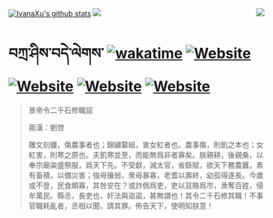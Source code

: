 [![IvanaXu's github stats](https://github-readme-stats.vercel.app/api?username=IvanaXu&theme=codeSTACKr)](https://github.com/anuraghazra/github-readme-stats)
<img align="right" src="https://github-readme-stats.vercel.app/api/top-langs/?username=IvanaXu&langs_count=8&theme=codeSTACKr" />
<img src="https://github-readme-stats.vercel.app/api/wakatime?username=IvanaXu&layout=compact&langs_count=8&theme=codeSTACKr&custom_title=Programming&nbsp;Times&nbsp;(Since&nbsp;Jul.29.2021)&range=all_time" />
# བཀྲ་ཤིས་བདེ་ལེགས་	[![wakatime](https://wakatime.com/badge/user/5043ee4a-e361-4607-9d47-d557f2005d05.svg)](https://wakatime.com/@5043ee4a-e361-4607-9d47-d557f2005d05)	[![Website](https://img.shields.io/website?label=tianchi&up_color=orange&up_message=IvanaXu&url=https%3A%2F%2Fshields.io)](https://tianchi.aliyun.com/home/science/scienceDetail?userId=1095279182618)	[![Website](https://img.shields.io/website?label=yuque&up_color=green&up_message=IvanaXu&url=https%3A%2F%2Fshields.io)](https://www.yuque.com/ivanaxu)	[![Website](https://img.shields.io/website?label=leetcode&up_color=yellow&up_message=IvanaXu&url=https%3A%2F%2Fshields.io)](https://leetcode.cn/u/ivanaxu)	[![Website](https://img.shields.io/website?label=aistudio&up_color=violet&up_message=IvanaXu&url=https%3A%2F%2Fshields.io)](https://aistudio.baidu.com/aistudio/personalcenter/thirdview/979775)
> 景帝令二千石修職詔
> 
> 兩漢：劉啓 
> 
> 雕文刻鏤，傷農事者也；錦繡纂組，害女紅者也。農事傷，則飢之本也；女紅害，則寒之原也。夫飢寒並至，而能無爲非者寡矣。朕親耕，後親桑，以奉宗廟粢盛祭服，爲天下先。不受獻，減太官，省繇賦，欲天下務農蠶，素有畜積，以備災害；強毋攘弱，衆毋暴寡，老耆以壽終，幼孤得遂長。今歲或不登，民食頗寡，其咎安在？或詐僞爲吏，吏以貨賂爲市，漁奪百姓，侵牟萬民。縣丞，長吏也，奸法與盜盜，甚無謂也！其令二千石修其職！不事官職耗亂者，丞相以聞，請其罪。佈告天下，使明知朕意！
>
